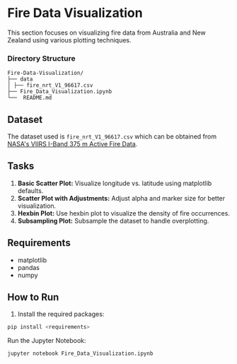 
# Fire Data Visualization

This section focuses on visualizing fire data from Australia and New Zealand using various plotting techniques.


### Directory Structure
```
Fire-Data-Visualization/
├── data
│ ├── fire_nrt_V1_96617.csv
├── Fire_Data_Visualization.ipynb
└──  README.md
```


## Dataset

The dataset used is `fire_nrt_V1_96617.csv` which can be obtained from [NASA's VIIRS I-Band 375 m Active Fire Data](https://www.earthdata.nasa.gov/learn/find-data/near-real-time/firms/viirs-i-band-375-m-active-fire-data).

## Tasks

1. **Basic Scatter Plot:** Visualize longitude vs. latitude using matplotlib defaults.
2. **Scatter Plot with Adjustments:** Adjust alpha and marker size for better visualization.
3. **Hexbin Plot:** Use hexbin plot to visualize the density of fire occurrences.
4. **Subsampling Plot:** Subsample the dataset to handle overplotting.

## Requirements

- matplotlib
- pandas
- numpy

## How to Run

1. Install the required packages:
```bash
pip install <requirements>
```
Run the Jupyter Notebook:
```bash
jupyter notebook Fire_Data_Visualization.ipynb
```
